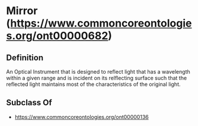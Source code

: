 # Mirror (https://www.commoncoreontologies.org/ont00000682)

## Definition
An Optical Instrument that is designed to reflect light that has a wavelength within a given range and is incident on its relflecting surface such that the reflected light maintains most of the characteristics of the original light.

## Subclass Of
- https://www.commoncoreontologies.org/ont00000136

